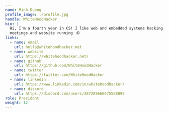 ```yaml
---
name: Minh Duong
profile_image: ./profile.jpg
handle: WhiteHoodHacker
bio: |
  Hi, I'm a fourth year in CS! I like web and embedded systems hacking. I keep our 
  meetings and website running :D
links:
  - name: email
    url: hello@whitehoodhacker.net
  - name: website
    url: https://whitehoodhacker.net/
  - name: github
    url: https://github.com/WhiteHoodHacker
  - name: twitter
    url: https://twitter.com/WhiteHoodHacker
  - name: linkedin
    url: https://www.linkedin.com/in/whitehoodhacker/
  - name: discord
    url: https://discord.com/users/387289660675588098
role: President
weight: 12
---
```

